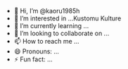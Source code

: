 - 👋 Hi, I’m @kaoru1985h
- 👀 I’m interested in ...Kustomu Kulture
- 🌱 I’m currently learning ...
- 💞️ I’m looking to collaborate on ...
- 📫 How to reach me ...
- 😄 Pronouns: ...
- ⚡ Fun fact: ...

<!---
kaoru1985h/kaoru1985h is a ✨ special ✨ repository because its `README.md` (this file) appears on your GitHub profile.
You can click the Preview link to take a look at your changes.
--->
